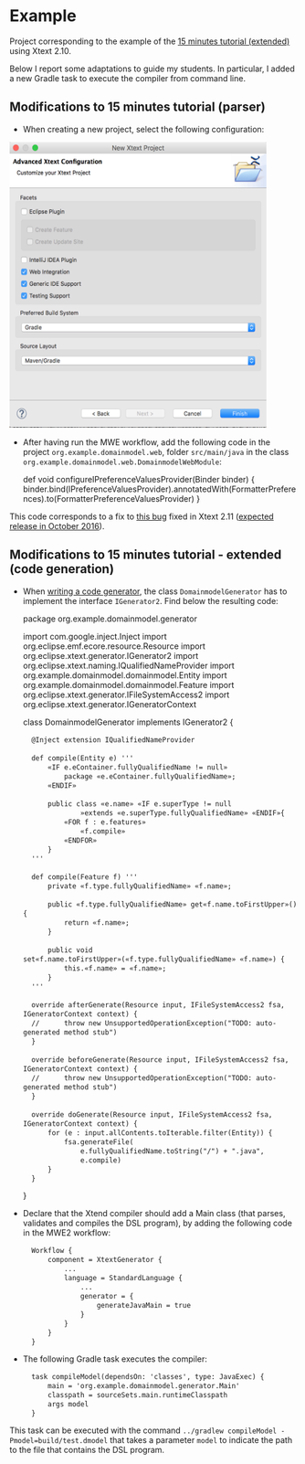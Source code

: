 <link rel='stylesheet' href='web/swiss.css'/>

# Example 

Project corresponding to the example of the [15 minutes tutorial (extended)](https://eclipse.org/Xtext/documentation/102_domainmodelwalkthrough.html) using Xtext 2.10. 

Below I report some adaptations to guide my students. In particular, I added a new Gradle task to execute the compiler from command line.

## Modifications to 15 minutes tutorial (parser)

* When creating a new project, select the following configuration: 

<img src="https://github.com/arturboronat/xtext.domainmodel/blob/master/web/configuration.png" width="450" height="500">

* After having run the MWE workflow, add the following code in the project `org.example.domainmodel.web`, folder `src/main/java` in the class `org.example.domainmodel.web.DomainmodelWebModule`:

	def void configureIPreferenceValuesProvider(Binder binder) {
		binder.bind(IPreferenceValuesProvider).annotatedWith(FormatterPreferences).to(FormatterPreferenceValuesProvider)
	}

This code corresponds to a fix to [this bug](https://bugs.eclipse.org/bugs/show_bug.cgi?id=495851) fixed in Xtext 2.11 ([expected release in October 2016](https://projects.eclipse.org/projects/modeling.tmf.xtext/releases/2.11.0)).

## Modifications to 15 minutes tutorial - extended (code generation)

* When [writing a code generator](https://eclipse.org/Xtext/documentation/103_domainmodelnextsteps.html), the class `DomainmodelGenerator` has to implement the interface `IGenerator2`. Find below the resulting code:

	package org.example.domainmodel.generator
	
	import com.google.inject.Inject
	import org.eclipse.emf.ecore.resource.Resource
	import org.eclipse.xtext.generator.IGenerator2
	import org.eclipse.xtext.naming.IQualifiedNameProvider
	import org.example.domainmodel.domainmodel.Entity
	import org.example.domainmodel.domainmodel.Feature
	import org.eclipse.xtext.generator.IFileSystemAccess2
	import org.eclipse.xtext.generator.IGeneratorContext
	
	class DomainmodelGenerator implements IGenerator2 {
	 
	    @Inject extension IQualifiedNameProvider
	 
	    def compile(Entity e) ''' 
	        «IF e.eContainer.fullyQualifiedName != null»
	            package «e.eContainer.fullyQualifiedName»;
	        «ENDIF»
	        
	        public class «e.name» «IF e.superType != null
	                »extends «e.superType.fullyQualifiedName» «ENDIF»{
	            «FOR f : e.features»
	                «f.compile»
	            «ENDFOR»
	        }
	    '''
	 
	    def compile(Feature f) '''
	        private «f.type.fullyQualifiedName» «f.name»;
	        
	        public «f.type.fullyQualifiedName» get«f.name.toFirstUpper»() {
	            return «f.name»;
	        }
	        
	        public void set«f.name.toFirstUpper»(«f.type.fullyQualifiedName» «f.name») {
	            this.«f.name» = «f.name»;
	        }
	    '''
					
		override afterGenerate(Resource input, IFileSystemAccess2 fsa, IGeneratorContext context) {
		//		throw new UnsupportedOperationException("TODO: auto-generated method stub")
		}
		
		override beforeGenerate(Resource input, IFileSystemAccess2 fsa, IGeneratorContext context) {
		//		throw new UnsupportedOperationException("TODO: auto-generated method stub")
		}
		
		override doGenerate(Resource input, IFileSystemAccess2 fsa, IGeneratorContext context) {
			for (e : input.allContents.toIterable.filter(Entity)) {
	            fsa.generateFile(
	                e.fullyQualifiedName.toString("/") + ".java",
	                e.compile)
	        }
		}
					
	}

* Declare that the Xtend compiler should add a Main class (that parses, validates and compiles the DSL program), by adding the following code in the MWE2 workflow:

		Workflow {
			component = XtextGenerator {
				...
				language = StandardLanguage {
					...
					generator = {
						generateJavaMain = true
					}
				}
			}
		}
	
* The following Gradle task executes the compiler:

		task compileModel(dependsOn: 'classes', type: JavaExec) {
			main = 'org.example.domainmodel.generator.Main'	
			classpath = sourceSets.main.runtimeClasspath
			args model
		}

This task can be executed with the command `../gradlew compileModel -Pmodel=build/test.dmodel` that takes a parameter `model` to indicate the path to the file that contains the DSL program.